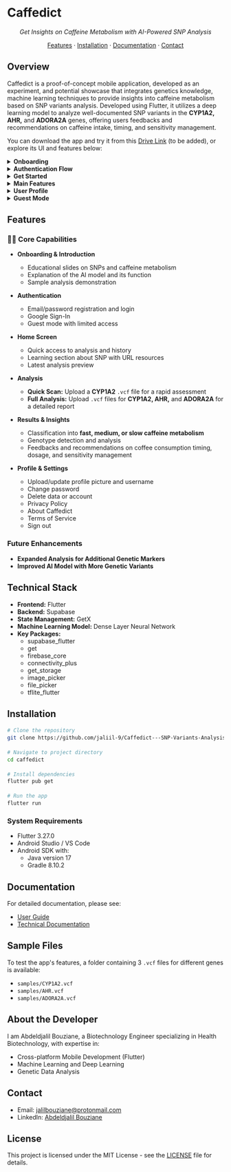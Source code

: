 # Caffedict

<div align="center">
    
*Get Insights on Caffeine Metabolism with AI-Powered SNP Analysis*

[Features](#features) · [Installation](#installation) · [Documentation](#documentation) · [Contact](#contact)

</div>

## Overview

Caffedict is a proof-of-concept mobile application, developed as an experiment, and potential showcase that integrates genetics knowledge, machine learning techniques to provide insights into caffeine metabolism based on SNP variants analysis. Developed using Flutter, it utilizes a deep learning model to analyze well-documented SNP variants in the **CYP1A2, AHR,** and **ADORA2A** genes, offering users feedbacks and recommendations on caffeine intake, timing, and sensitivity management.

You can download the app and try it from this [Drive Link](https://drive.google.com/file/d/1oIX1TCQ2qlgCZyQuZPy-TNOsdKMA0gwn/view) (to be added), or explore its UI and features below:

<details>
<summary><strong>Onboarding</strong></summary>

<div align="center">
  <img src="assets/app_screenshots/obn_1.jpg" alt="Onboarding 1" width="150">
  <img src="assets/app_screenshots/onb_2.jpg" alt="Onboarding 2" width="150">
  <img src="assets/app_screenshots/onb_3.jpg" alt="Onboarding 3" width="150">
</div>

</details>

<details>
<summary><strong>Authentication Flow</strong></summary>

<div align="center">
  <img src="assets/app_screenshots/auth_gate.jpg" alt="Authentication Gate" width="150">
  <img src="assets/app_screenshots/login.jpg" alt="Login Screen" width="150">
  <img src="assets/app_screenshots/register.jpg" alt="Registration Screen" width="150">
</div>

</details>

<details>
<summary><strong>Get Started</strong></summary>

<div align="center">
  <img src="assets/app_screenshots/intro_1.jpg" alt="Slide 1" width="150">
  <img src="assets/app_screenshots/intro_2.jpg" alt="Slide 2" width="150">
  <img src="assets/app_screenshots/intro_3.jpg" alt="Slide 3" width="150">
  <img src="assets/app_screenshots/intro_sample_result.jpg" alt="Demo Sample Analysis" width="150">
</div>

</details>

<details>
<summary><strong>Main Features</strong></summary>

<div align="center">
  <img src="assets/app_screenshots/home_page/home_page_1.jpg" alt="Home Dashboard" width="150">
  <img src="assets/app_screenshots/home_page/home_page_light.jpg" alt="Learn More & Latest" width="150">
  <img src="assets/app_screenshots/analysis_page/new_analysis.jpg" alt="Analysis Options" width="150">
  <img src="assets/app_screenshots/analysis_page/analysis_history.jpg" alt="Analysis History" width="150">
  <img src="assets/app_screenshots/analysis_result/analysis_result.jpg" alt="Results Dashboard" width="150">
</div>

</details>

<details>
<summary><strong>User Profile</strong></summary>

<div align="center">
  <img src="assets/app_screenshots/user_login_profile/user_profile.png" alt="User Profile" width="150">
  <img src="assets/app_screenshots/user_login_profile/user_profile_light.png" alt="User Profile" width="150">
</div>

</details>

<details>
<summary><strong>Guest Mode</strong></summary>

<div align="center">
  <img src="assets/app_screenshots/guest_login_profile/guest_profile.png" alt="User Profile" width="150">
  <img src="assets/app_screenshots/guest_login_profile/locked_feature.png" alt="User Profile" width="150">
</div>

</details>

## Features

### 👩‍🔬 Core Capabilities

- **Onboarding & Introduction**
  - Educational slides on SNPs and caffeine metabolism
  - Explanation of the AI model and its function
  - Sample analysis demonstration

- **Authentication**
  - Email/password registration and login
  - Google Sign-In
  - Guest mode with limited access

- **Home Screen**
  - Quick access to analysis and history
  - Learning section about SNP with URL resources
  - Latest analysis preview

- **Analysis**
  - **Quick Scan:** Upload a **CYP1A2** `.vcf` file for a rapid assessment
  - **Full Analysis:** Upload `.vcf` files for **CYP1A2, AHR,** and **ADORA2A** for a detailed report

- **Results & Insights**
  - Classification into **fast, medium, or slow caffeine metabolism**
  - Genotype detection and analysis
  - Feedbacks and recommendations on coffee consumption timing, dosage, and sensitivity management

- **Profile & Settings**
  - Upload/update profile picture and username
  - Change password
  - Delete data or account
  - Privacy Policy
  - About Caffedict
  - Terms of Service
  - Sign out

### Future Enhancements

- **Expanded Analysis for Additional Genetic Markers**
- **Improved AI Model with More Genetic Variants**

## Technical Stack

- **Frontend:** Flutter
- **Backend:** Supabase
- **State Management:** GetX
- **Machine Learning Model:** Dense Layer Neural Network
- **Key Packages:**
  - supabase_flutter
  - get
  - firebase_core
  - connectivity_plus
  - get_storage
  - image_picker
  - file_picker
  - tflite_flutter

## Installation

```bash
# Clone the repository
git clone https://github.com/jaliil-9/Caffedict---SNP-Variants-Analysis-Flutter-App-.git

# Navigate to project directory
cd caffedict

# Install dependencies
flutter pub get

# Run the app
flutter run
```

### System Requirements

- Flutter 3.27.0
- Android Studio / VS Code
- Android SDK with:
  - Java version 17
  - Gradle 8.10.2

## Documentation

For detailed documentation, please see:
- [User Guide](docs/USER_GUIDE.md)
- [Technical Documentation](docs/TECHNICAL.md)

## Sample Files

To test the app's features, a folder containing 3 `.vcf` files for different genes is available:
- `samples/CYP1A2.vcf`
- `samples/AHR.vcf`
- `samples/ADORA2A.vcf`

## About the Developer

I am Abdeldjalil Bouziane, a Biotechnology Engineer specializing in Health Biotechnology, with expertise in:
- Cross-platform Mobile Development (Flutter)
- Machine Learning and Deep Learning
- Genetic Data Analysis

## Contact

- Email: jalilbouziane@protonmail.com
- LinkedIn: [Abdeldjalil Bouziane](https://www.linkedin.com/in/abdeldjalil-bouziane-0a7079288/)

## License

This project is licensed under the MIT License - see the [LICENSE](LICENSE) file for details.

